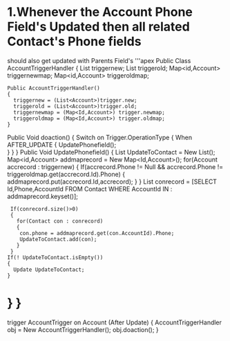 #    1.Whenever the Account Phone Field's Updated then all related Contact's Phone fields 
should also get updated with Parents Field's
'''apex
Public Class AccountTriggerHandler
{
    List<Account> triggernew;
    List<Account> triggerold;
    Map<id,Account> triggernewmap;
    Map<id,Account> triggeroldmap;
    
    Public AccountTriggerHandler()
    {
      triggernew = (List<Account>)trigger.new;
      triggerold = (List<Account>)trigger.old;
      triggernewmap = (Map<Id,Account>) trigger.newmap;
      triggeroldmap = (Map<Id,Account>) trigger.oldmap;
    }
   Public Void doaction()
   {
     Switch on Trigger.OperationType
     {
       When AFTER_UPDATE
       {
         UpdatePhonefield();  
       }
     }
   }
   Public Void UpdatePhonefield()
   {
     List<Contact> UpdateToContact = New List<Contact>();
     Map<id,Account> addmaprecord = New Map<Id,Account>();
     for(Account accrecord : triggernew)
     {
       If(accrecord.Phone != Null && accrecord.Phone != triggeroldmap.get(accrecord.Id).Phone)
       {
         addmaprecord.put(accrecord.Id,accrecord);
       }
     }
     List<Contact> conrecord = [SELECT Id,Phone,AccountId FROM Contact WHERE AccountId IN : addmaprecord.keyset()];
      
     If(conrecord.size()>0)
     {
       for(Contact con : conrecord)
       {
        con.phone = addmaprecord.get(con.AccountId).Phone;
        UpdateToContact.add(con);
       }
     }
    If(! UpdateToContact.isEmpty())
    {
      Update UpdateToContact;
    }
   }
}
=======================================================================================
trigger AccountTrigger on Account (After Update) 
{
   AccountTriggerHandler obj = New AccountTriggerHandler();
   obj.doaction();
}
